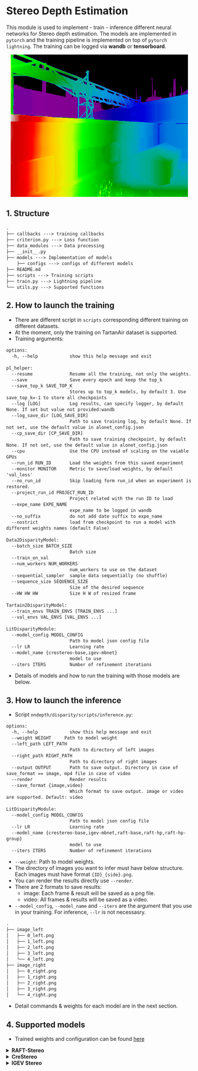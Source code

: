 # Stereo Depth Estimation
This module is used to implement - train - inference different neural networks for Stereo depth estimation. The models are implemented in `pytorch` and the training pipeline is implemented on top of `pytorch lightning`. The training can be logged via **wandb** or **tensorboard**.

<p align="center">
  <img src="../../images/tartanair_disp.png"/>
</p>

## 1. Structure
```
.
├── callbacks ---> training callbacks
├── criterion.py ---> Loss function
├── data_modules ---> Data processing
├── __init__.py
├── models ---> Implementation of models
    ├── configs ---> configs of different models
├── README.md
├── scripts ---> Training scripts
├── train.py ---> Lightning pipeline
└── utils.py ---> Supported functions

```

## 2. How to launch the training
- There are different script in `scripts` corresponding different training on different datasets.
- At the moment, only the training on TartanAir dataset is supported.
- Training arguments:
```
options:
  -h, --help            show this help message and exit

pl_helper:
  --resume              Resume all the training, not only the weights.
  --save                Save every epoch and keep the top_k
  --save_top_k SAVE_TOP_K
                        Stores up to top_k models, by default 3. Use save_top_k=-1 to store all checkpoints
  --log [LOG]           Log results, can specify logger, by default None. If set but value not provided:wandb
  --log_save_dir [LOG_SAVE_DIR]
                        Path to save training log, by default None. If not set, use the default value in alonet_config.json
  --cp_save_dir [CP_SAVE_DIR]
                        Path to save training checkpoint, by default None. If not set, use the default value in alonet_config.json
  --cpu                 Use the CPU instead of scaling on the vaiable GPUs
  --run_id RUN_ID       Load the weights from this saved experiment
  --monitor MONITOR     Metric to save/load weights, by default 'val_loss'
  --no_run_id           Skip loading form run_id when an experiment is restored.
  --project_run_id PROJECT_RUN_ID
                        Project related with the run ID to load
  --expe_name EXPE_NAME
                        expe_name to be logged in wandb
  --no_suffix           do not add date suffix to expe_name
  --nostrict            load from checkpoint to run a model with different weights names (default False)

Data2DisparityModel:
  --batch_size BATCH_SIZE
                        Batch size
  --train_on_val
  --num_workers NUM_WORKERS
                        num_workers to use on the dataset
  --sequential_sampler  sample data sequentially (no shuffle)
  --sequence_size SEQUENCE_SIZE
                        Size of the desired sequence
  --HW HW HW            Size H W of resized frame

Tartain2DisparityModel:
  --train_envs TRAIN_ENVS [TRAIN_ENVS ...]
  --val_envs VAL_ENVS [VAL_ENVS ...]

LitDisparityModule:
  --model_config MODEL_CONFIG
                        Path to model json config file
  --lr LR               Learning rate
  --model_name {crestereo-base,igev-mbnet}
                        model to use
  --iters ITERS         Number of refinement iterations
```
- Details of models and how to run the training with those models are below.

## 3. How to launch the inference
- Script `nndepth/disparity/scripts/inference.py`:
```
options:
  -h, --help            show this help message and exit
  --weight WEIGHT     Path to model weight
  --left_path LEFT_PATH
                        Path to directory of left images
  --right_path RIGHT_PATH
                        Path to directory of right images
  --output OUTPUT       Path to save output. Directory in case of save_format == image, mp4 file in case of video
  --render              Render results
  --save_format {image,video}
                        Which format to save output. image or video are supported. Default: video

LitDisparityModule:
  --model_config MODEL_CONFIG
                        Path to model json config file
  --lr LR               Learning rate
  --model_name {crestereo-base,igev-mbnet,raft-base,raft-hp,raft-hp-group}
                        model to use
  --iters ITERS         Number of refinement iterations
```
- `--weight`: Path to model weights.
- The directory of images you want to infer must have below structure. Each images must have format `{ID}_{side}.png`.
- You can render the results directly use `--render`.
- There are 2 formats to save results:
  - image: Each frame & result will be saved as a png file.
  - video: All frames & results will be saved as a video.
- `--model_config`, `--model_name` and `--iters` are the argument that you use in your training. For inference, `--lr` is not necessasry.
```
.
├── image_left
│   ├── 0_left.png
│   ├── 1_left.png
│   ├── 2_left.png
│   ├── 3_left.png
│   └── 4_left.png
├── image_right
│   ├── 0_right.png
│   ├── 1_right.png
│   ├── 2_right.png
│   ├── 3_right.png
│   └── 4_right.png
```
- Detail commands & weights for each model are in the next section.

## 4. Supported models
- Trained weights and configuration can be found [here](https://drive.google.com/drive/folders/1hoOflbJ_75kmucyyN7eTwFT6le44oDuJ)
<details>
  <summary><b> RAFT-Stereo</b></summary>

  ## Architecture
  - Detail at [RAFT-Stereo](https://arxiv.org/pdf/2109.07547.pdf)
  <p align="center">
  <img src="../../images/raftstereo.png"/>
  </p>

- `ResNet50` & `RepViT` are used as backbone.

  ## Training command
  ```bash
  python nndepth/disparity/scripts/train_disparity_on_tartanair.py --model_name raft-hp --model_config nndepth/disparity/models/configs/HPRAFTStereo.json --iters 6 --batch_size 4 --accumulate_grad_batches 2 --lr 1e-4 --limit_val_batches 200 --val_check_interval 5000 --max_step 150000 --HW 480 640 --train_envs abandonedfactory amusement carwelding endofworld gascola hospital japanesealley neighborhood ocean office office2 oldtown seasidetown seasonsforest seasonsforest_winter soulcity westerndesert --val_envs abandonedfactory_night --expe_name baseline --log --save --num_workers 8
  ```
  ## Testing command
  ```bash
  python nndepth/disparity/scripts/inference.py  --model_name raft-hp --model_config nndepth/disparity/models/configs/HPRAFTStereo.json --iters 6 --weights PATH_TO_WEIGHT --left_path PATH_TO_LEFT_DIR --right_path PATH_TO_RIGHT_DIR --output raft-hp.mp4 --save_format video
  ```
</details>

<details>
  <summary><b> CreStereo</b></summary>

  ## Architecture
  - Detail at [CreStereo](https://arxiv.org/abs/2203.11483)
  <p align="center">
  <img src="../../images/crestereo.png"/>
  </p>

- `ResNet50` is used as backbone.

  ## Training command
  ```bash
  python nndepth/disparity/scripts/train_disparity_on_tartanair.py --model_name igev-mbnet --model_config nndepth/disparity/models/configs/CREStereo.json --iters 4 --batch_size 4 --accumulate_grad_batches 2 --lr 5e-5 --limit_val_batches 200 --max_step 150000 --HW 384 480 --train_envs abandonedfactory amusement carwelding endofworld gascola hospital japanesealley neighborhood ocean office office2 oldtown seasidetown seasonsforest seasonsforest_winter soulcity westerndesert --val_envs abandonedfactory_night --expe_name baseline --log --save
  ```
</details>

<details>
  <summary><b> IGEV Stereo</b></summary>

  ## Architecture
  - Detail at [IGEV-Stereo](https://arxiv.org/pdf/2303.06615.pdf)
  <p align="center">
  <img src="../../images/igev.png"/>
  </p>

- `MobilenetLarge-V3` is used as backbone.

  ## Training command
  ```bash
  python nndepth/disparity/scripts/train_disparity_on_tartanair.py --model_name igev-mbnet --model_config nndepth/disparity/models/configs/IGEVStereoMBNet.json --iters 6 --batch_size 4 --accumulate_grad_batches 2 --lr 5e-5 --limit_val_batches 200 --max_step 150000 --HW 384 480 --train_envs abandonedfactory amusement carwelding endofworld gascola hospital japanesealley neighborhood ocean office office2 oldtown seasidetown seasonsforest seasonsforest_winter soulcity westerndesert --val_envs abandonedfactory_night --expe_name baseline --log --save
  ```
</details>
